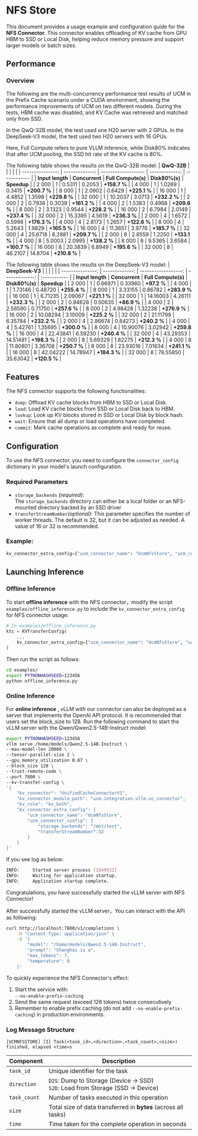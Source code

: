 # NFS Store

This document provides a usage example and configuration guide for the **NFS Connector**. This connector enables offloading of KV cache from GPU HBM to SSD or Local Disk, helping reduce memory pressure and support larger models or batch sizes.

## Performance

### Overview
The following are the multi-concurrency performance test results of UCM in the Prefix Cache scenario under a CUDA environment, showing the performance improvements of UCM on two different models.
During the tests, HBM cache was disabled, and KV Cache was retrieved and matched only from SSD.

In the QwQ-32B model, the test used one H20 server with 2 GPUs.
In the DeepSeek-V3 model, the test used two H20 servers with 16 GPUs.

Here, Full Compute refers to pure VLLM inference, while Disk80% indicates that after UCM pooling, the SSD hit rate of the KV cache is 80%.

The following table shows the results on the QwQ-32B model:
|      **QwQ-32B** |                |                     |                |              |
| ---------------: | -------------: | ------------------: | -------------: | :----------- |
| **Input length** | **Concurrent** | **Full Compute(s)** | **Disk80%(s)** | **Speedup**  |
|            2 000 |              1 |              0.5311 |         0.2053 | **+158.7 %** |
|            4 000 |              1 |              1.0269 |         0.3415 | **+200.7 %** |
|            8 000 |              1 |              2.0902 |         0.6429 | **+225.1 %** |
|           16 000 |              1 |              4.4852 |         1.3598 | **+229.8 %** |
|           32 000 |              1 |             10.2037 |         3.0713 | **+232.2 %** |
|            2 000 |              2 |              0.7938 |         0.3039 | **+161.2 %** |
|            4 000 |              2 |              1.5383 |         0.4968 | **+209.6 %** |
|            8 000 |              2 |              3.1323 |         0.9544 | **+228.2 %** |
|           16 000 |              2 |              6.7984 |         2.0149 | **+237.4 %** |
|           32 000 |              2 |             15.3395 |         4.5619 | **+236.3 %** |
|            2 000 |              4 |              1.6572 |         0.5998 | **+176.3 %** |
|            4 000 |              4 |              2.8173 |         1.2657 | **+122.6 %** |
|            8 000 |              4 |              5.2643 |         1.9829 | **+165.5 %** |
|           16 000 |              4 |             11.3651 |         3.9776 | **+185.7 %** |
|           32 000 |              4 |             25.6718 |         8.2881 | **+209.7 %** |
|            2 000 |              8 |              2.8559 |         1.2250 | **+133.1 %** |
|            4 000 |              8 |              5.0003 |         2.0995 | **+138.2 %** |
|            8 000 |              8 |              9.5365 |         3.6584 | **+160.7 %** |
|           16 000 |              8 |             20.3839 |         6.8949 | **+195.6 %** |
|           32 000 |              8 |             46.2107 |        14.8704 | **+210.8 %** |

The following table shows the results on the DeepSeek-V3 model:
|  **DeepSeek-V3** |                |                     |                |              |
| ---------------: | -------------: | ------------------: | -------------: | :----------- |
| **Input length** | **Concurrent** | **Full Compute(s)** | **Disk80%(s)** | **Speedup**  |
|            2 000 |              1 |             0.66971 |        0.33960 | **+97.2 %**  |
|            4 000 |              1 |             1.73146 |        0.48720 | **+255.4 %** |
|            8 000 |              1 |             3.33155 |        0.86782 | **+283.9 %** |
|           16 000 |              1 |             6.71235 |        2.09067 | **+221.1 %** |
|           32 000 |              1 |            14.16003 |        4.26111 | **+232.3 %** |
|            2 000 |              2 |             0.94628 |        0.50635 | **+86.9 %**  |
|            4 000 |              2 |             2.56590 |        0.71750 | **+257.6 %** |
|            8 000 |              2 |             4.98428 |        1.32238 | **+276.9 %** |
|           16 000 |              2 |            10.08294 |        3.10009 | **+225.2 %** |
|           32 000 |              2 |            21.11799 |        6.35784 | **+232.2 %** |
|            2 000 |              4 |             2.86674 |        0.84273 | **+240.2 %** |
|            4 000 |              4 |             5.42761 |        1.35695 | **+300.0 %** |
|            8 000 |              4 |            10.90076 |        3.02942 | **+259.8 %** |
|           16 000 |              4 |            22.43841 |        6.59230 | **+240.4 %** |
|           32 000 |              4 |            43.29353 |       14.51481 | **+198.3 %** |
|            2 000 |              8 |             5.69329 |        1.82275 | **+212.3 %** |
|            4 000 |              8 |            11.80801 |        3.36708 | **+250.7 %** |
|            8 000 |              8 |            23.93016 |        7.01634 | **+241.1 %** |
|           16 000 |              8 |            42.04222 |       14.78947 | **+184.3 %** |
|           32 000 |              8 |            78.55850 |       35.63042 | **+120.5 %** |

## Features

The NFS connector supports the following functionalities:

- `dump`: Offload KV cache blocks from HBM to SSD or Local Disk.
- `load`: Load KV cache blocks from SSD or Local Disk back to HBM.
- `lookup`: Look up KV blocks stored in SSD or Local Disk by block hash.
- `wait`: Ensure that all dump or load operations have completed.
- `commit`: Mark cache operations as complete and ready for reuse.

## Configuration

To use the NFS connector, you need to configure the `connector_config` dictionary in your model's launch configuration.

### Required Parameters

- `storage_backends` *(required)*:  
  The `storage_backends` directory can either be a local folder or an NFS-mounted directory backed by an SSD driver
- `transferStreamNumber`*(optional)*: 
  This parameter specifies the number of worker threads. The default is 32, but it can be adjusted as needed. A value of 16 or 32 is recommended.


### Example:

```python
kv_connector_extra_config={"ucm_connector_name": "UcmNfsStore", "ucm_connector_config":{"storage_backends": "/mnt/test1", "transferStreamNumber": 32}}
```

## Launching Inference

### Offline Inference

To start **offline inference** with the NFS connector，modify the script `examples/offline_inference.py` to include the `kv_connector_extra_config` for NFS connector usage:

```python
# In examples/offline_inference.py
ktc = KVTransferConfig(
    ...
    kv_connector_extra_config={"ucm_connector_name": "UcmNfsStore", "ucm_connector_config":{"storage_backends": "/mnt/test1", "transferStreamNumber": 32}}
)
```

Then run the script as follows:

```bash
cd examples/
export PYTHONHASHSEED=123456
python offline_inference.py
```

### Online Inference

For **online inference** , vLLM with our connector can also be deployed as a server that implements the OpenAI API protocol. It is recommended that users set the block_size to 128. Run the following command to start the vLLM server with the Qwen/Qwen2.5-14B-Instruct model:

```bash
export PYTHONHASHSEED=123456
vllm serve /home/models/Qwen2.5-14B-Instruct \
--max-model-len 20000 \
--tensor-parallel-size 2 \
--gpu_memory_utilization 0.87 \
--block_size 128 \
--trust-remote-code \
--port 7800 \
--kv-transfer-config \
'{
    "kv_connector": "UnifiedCacheConnectorV1",
    "kv_connector_module_path": "ucm.integration.vllm.uc_connector",
    "kv_role": "kv_both",
    "kv_connector_extra_config": {
        "ucm_connector_name": "UcmNfsStore",
        "ucm_connector_config": {
            "storage_backends": "/mnt/test",
            "transferStreamNumber":32
        }
    }
}'
```

If you see log as below:

```bash
INFO:     Started server process [1049932]
INFO:     Waiting for application startup.
INFO:     Application startup complete.
```

Congratulations, you have successfully started the vLLM server with NFS Connector!

After successfully started the vLLM server，You can interact with the API as following:

```bash
curl http://localhost:7800/v1/completions \
    -H "Content-Type: application/json" \
    -d '{
        "model": "/home/models/Qwen2.5-14B-Instruct",
        "prompt": "Shanghai is a",
        "max_tokens": 7,
        "temperature": 0
    }'
```
To quickly experience the NFS Connector's effect:

1. Start the service with:  
   `--no-enable-prefix-caching`  
2. Send the same request (exceed 128 tokens) twice consecutively
3. Remember to enable prefix caching (do not add `--no-enable-prefix-caching`) in production environments.
### Log Message Structure
```text
[UCMNFSSTORE] [I] Task(<task_id>,<direction>,<task_count>,<size>) finished, elapsed <time>s
```
| Component    | Description                                                                 |
|--------------|-----------------------------------------------------------------------------|
| `task_id`    | Unique identifier for the task                                              |
| `direction`  | `D2S`: Dump to Storage (Device → SSD)<br>`S2D`: Load from Storage (SSD → Device) |
| `task_count` | Number of tasks executed in this operation                                  |
| `size`       | Total size of data transferred in **bytes** (across all tasks)              |
| `time`       | Time taken for the complete operation in seconds                            |